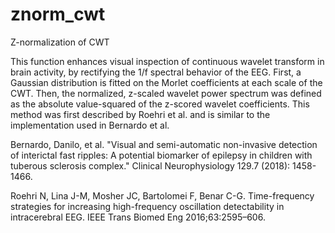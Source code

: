 # znorm_cwt
Z-normalization of CWT

This function enhances visual inspection of continuous wavelet transform in brain activity, by rectifying the 1/f spectral behavior of the EEG. First, a Gaussian distribution is fitted on the Morlet coefficients at each scale of the CWT. Then, the normalized, z-scaled wavelet power spectrum was defined as the absolute value-squared of the z-scored wavelet coefficients. This method was first described by Roehri et al. and is similar to the implementation used in Bernardo et al.



Bernardo, Danilo, et al. "Visual and semi-automatic non-invasive detection of interictal fast ripples: A potential biomarker of epilepsy in children with tuberous sclerosis complex." Clinical Neurophysiology 129.7 (2018): 1458-1466.

Roehri N, Lina J-M, Mosher JC, Bartolomei F, Benar C-G. Time-frequency strategies for increasing high-frequency oscillation detectability in intracerebral EEG. IEEE Trans Biomed Eng 2016;63:2595–606.

